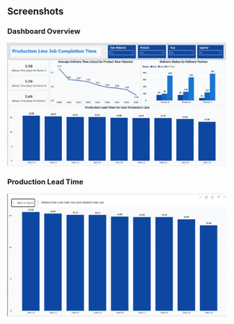 ## Screenshots  

### Dashboard Overview  
![Vendor Delivery](https://github.com/SuperfiedStudd/Power-BI-Production-Planning-App/blob/main/docs/dashboard_overview.png?raw=true)  

### Production Lead Time  
![Production Lead Time](https://github.com/SuperfiedStudd/Power-BI-Production-Planning-App/blob/main/docs/productionleadtime.png?raw=true)  
